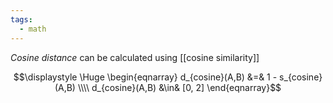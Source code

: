 ```yaml
---
tags:
  - math
---
```

*Cosine distance* can be calculated using [[cosine similarity]]

$$\displaystyle \Huge \begin{eqnarray} 
d_{cosine}(A,B) &=& 1 - s_{cosine}(A,B)
\\\\
d_{cosine}(A,B) &\in& [0, 2]
\end{eqnarray}$$